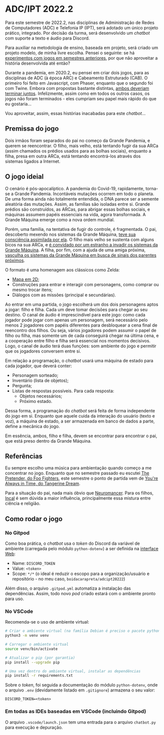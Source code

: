 # ADC/IPT 2022.2

Para este semestre de 2022.2, nas disciplinas de Administração de Redes de Computadores (ADC) e Telefonia IP (IPT), será adotado um único projeto prático, integrado. Por decisão da turma, será desenvolvido um _chatbot_ com suporte a texto e áudio para Discord.

Para auxiliar na metodologia de ensino, baseada em projeto, será criado um projeto modelo, de minha livre escolha. Pensei o seguinte: se há [experimentos com jogos em semestres anteriores](https://boidacarapreta.gitbook.io/projetos/integrado-ao-ensino-medio-em-telecomunicacoes/aplicacao-web-com-javascript), por que não aproveitar a história desenvolvida até então?

Durante a pandemia, em 2020.2, eu pensei em criar dois jogos, para as disciplinas de ADC (à época ARC) e Cabeamento Estruturado (CAB). O primeiro foi feito em Javascript, com Phaser, enquanto que o segundo foi com Twine. Embora com propostas bastante distintas, [ambos deveriam terminar juntos](https://youtu.be/AdRE60RLdYk). Infelizmente, assim como em todos os outros casos, os jogos não foram terminados - eles cumpriam seu papel mais rápido do que eu gostaria...

Vou aproveitar, assim, essas histórias inacabadas para este _chatbot_...

## Premissa do jogo

Dois irmãos foram separados do pai no começo da Grande Pandemia, e querem se reencontrar. O filho, mais velho, está tentando fugir da sua ARCa (assim chamados os prédios usados para as bolhas sociais), enquanto a filha, presa em outra ARCa, está tentando encontrá-los através dos sistemas ligados a Internet.

## O jogo ideial

O cenário é pós-apocalíptico. A pandemia do Covid-19, rapidamente, torna-se a Grande Pandemia. Incontáveis mutações ocorrem em todo o planeta. De uma forma ainda não totalmente entendida, o DNA parece ser a semente aleatória das mutações. Assim, as famílias são isoladas entre si. Grande prédios são construídos, as ARCas, para abrigar essas bolhas sociais, e máquinas assumem papéis essenciais na vida, agora transformada. A Grande Máquina emerge como a nova ordem mundial.

Porém, uma família, na tentativa de fugir do controle, é fragmentada. O pai, descoberto mexendo nos sistemas da Grande Máquina, [teve sua consciência assimilada por ela](https://boidacarapreta.github.io/arc20201/). O filho mais velho se sustenta com alguns bicos na sua ARCa, e [é convidado por um estranho a invadir os sistemas da Grande Máquina](https://boidacarapreta.github.io/integrado20212/cliente/). A filha, por fim, com a ajuda de uma amiga próxima, [vasculha os sistemas da Grande Máquina em busca de sinais dos parentes próximos](https://boidacarapreta.github.io/cab20202/).

O formato é uma homenagem aos clássicos como Zelda:

- [Mapa em 2D](https://boidacarapreta.github.io/adcipt20221/);
- Construções para entrar e interagir com personagens, como comprar ou mesmo trocar itens;
- Diálogos com as missões (principal e secundárias).

Ao entrar em uma partida, o jogo escolherá um dos dois personagens aptos a jogar: filho e filha. Cada um deve tomar decisões para chegar ao seu destino. O canal de áudio é imprescindível para este jogo: como cada jogador pode jogar com apenas um personagem, será necessário pelo menos 2 jogadores com papéis diferentes para desbloquear a cena final de reencontro dos filhos. Ou seja, vários jogadores podem assumir o papel de filho ou filha, mas somente um de cada conseguirá chegar na última cena, e a cooperação entre filho e filha será essencial nos momentos decisivos. Logo, o canal de áudio terá duas funções: som ambiente do jogo e permitir que os jogadores conversem entre si.

Em relação a programação, o _chatbot_ usará uma máquina de estado para cada jogador, que deverá conter:

- Personagem sorteado;
- Inventário (lista de objetos);
- Pergunta;
- Listas de respostas possíveis. Para cada resposta:
  - Objetos necessários;
  - Próximo estado.

Dessa forma, a programação do _chatbot_ será feita de forma independente do jogo em si. Enquanto que aquele cuida da interação do usuário (texto e voz), a máquina de estado, a ser armazenada em banco de dados a parte, define a mecânica do jogo.

Em essência, ambos, filho e filha, devem se encontrar para encontrar o pai, que está preso dentro da Grande Máquina.

## Referências

Eu sempre escolho uma música para ambientação quando começo a me concentrar no jogo. Enquanto que no semestre passado eu escutei [The Pretender, do Foo Fighters](https://open.spotify.com/track/7x8dCjCr0x6x2lXKujYD34?si=14cdb7ba4a304513), este semestre o ponto de partida vem de [You're Always in Time, do Tangerine Dream](https://open.spotify.com/track/5EexQPDX4zS2jVq7lloRc3?si=96ac0da218fb4b1c).

Para a situação do pai, nada mais óbvio que [Neuromancer](https://editoraaleph.com.br/produto/neuromancer/). Para os filhos, [Incal](https://pipocaenanquim.com.br/produto/incal-volume-1-da-serie-todo-incal/) é sem dúvida a maior influência, principalmente essa mistura entre ciência e religião.

## Como rodar o jogo

### No Gitpod

Como boa prática, o _chatbot_ usa o _token_ do Discord da variável de ambiente (carregada pelo módulo `python-dotenv`) a ser definida na [interface Web](https://gitpod.io/variables):

- Name: `DISCORD_TOKEN`
- Value: `<token>`
- Scope: `*/*` (o ideal é reduzir o escopo para a organização/usuário e repositório - no meu caso, `boidacarapreta/adcipt20222`)

Além disso, o arquivo `.gitpod.yml` automatiza a instalação das dependências. Assim, todo novo _pod_ criado estará com o ambiente pronto para uso.

### No VSCode

Recomenda-se o uso de ambiente virtual:

```sh
# Criar o ambiente virtual (na família Debian é preciso o pacote python3-env)
python3 -m venv venv

# Carregar o ambiente virtual
source venv/bin/activate

# Atualizar o pip (por garantia)
pip install --upgrade pip 

# Uma vez dentro do ambiente virtual, instalar as dependências
pip install -r requirements.txt 
```

Sobre o _token_, foi seguida a documentação do módulo `python-dotenv`, onde o arquivo `.env` (devidamente listado em `.gitignore`) armazena o seu valor:

```
DISCORD_TOKEN=<token>
```

### Em todas as IDEs baseadas em VSCode (incluindo Gitpod)

O arquivo `.vscode/launch.json` tem uma entrada para o arquivo `chatbot.py` para execução e depuração.
